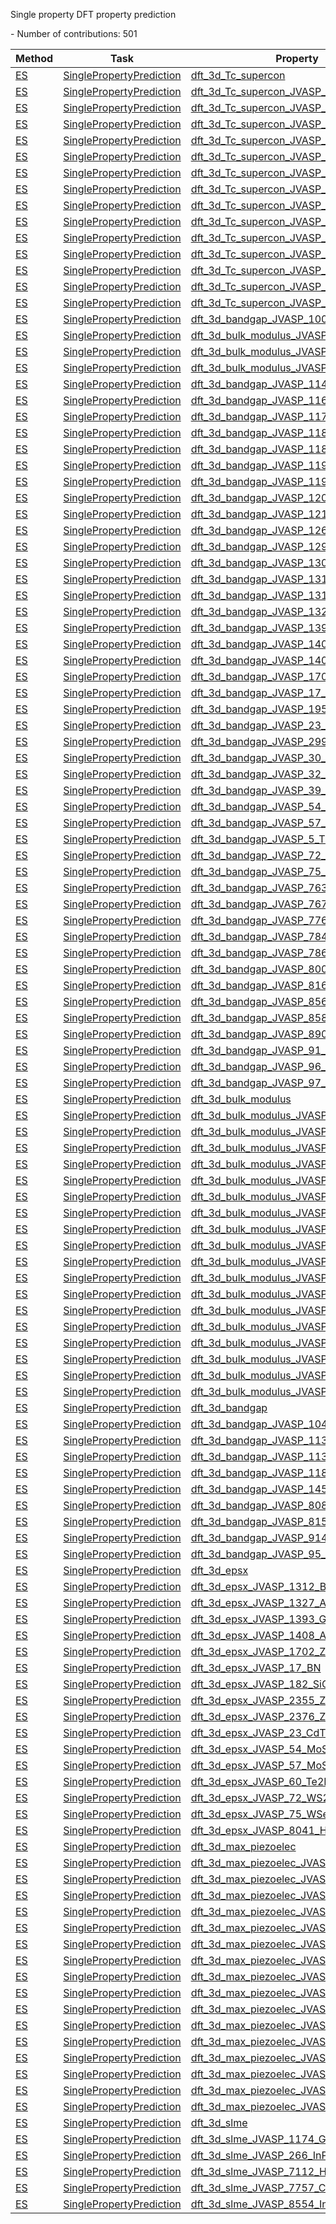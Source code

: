 Single property DFT property prediction

<!--number_of_contributions--> - Number of contributions: 501

<!--table_content--><table style="width:100%" id="j_table"><thead><tr><th>Method</th><th>Task</th><th>Property</th><th>Model name</th><th>Metric</th><th>Score</th><th>Team</th><th>Dataset</th><th>Size</th></tr></thead><tr><td><a href= "./ES" target="_blank">ES</a></td><td><a href= "./ES/SinglePropertyPrediction" target="_blank">SinglePropertyPrediction</a></td><td><a href= "./dft_3d_Tc_supercon" target="_blank">dft_3d_Tc_supercon</a></td><td><a href="https://github.com/usnistgov/jarvis_leaderboard/tree/main/jarvis_leaderboard/contributions/qe_pbesol_gbrv" target="_blank">qe_pbesol_gbrv</a></td><td>MAE</td><td>3.378</td><td>JARVIS</td><td>dft_3d</td><td>14</td></tr><tr><td><a href= "./ES" target="_blank">ES</a></td><td><a href= "./ES/SinglePropertyPrediction" target="_blank">SinglePropertyPrediction</a></td><td><a href= "./dft_3d_Tc_supercon_JVASP_1014_Ta" target="_blank">dft_3d_Tc_supercon_JVASP_1014_Ta</a></td><td><a href="https://github.com/usnistgov/jarvis_leaderboard/tree/main/jarvis_leaderboard/contributions/qe_pbesol_gbrv" target="_blank">qe_pbesol_gbrv</a></td><td>MAE</td><td>3.14</td><td>JARVIS</td><td>dft_3d</td><td>1</td></tr><tr><td><a href= "./ES" target="_blank">ES</a></td><td><a href= "./ES/SinglePropertyPrediction" target="_blank">SinglePropertyPrediction</a></td><td><a href= "./dft_3d_Tc_supercon_JVASP_1151_MgB2" target="_blank">dft_3d_Tc_supercon_JVASP_1151_MgB2</a></td><td><a href="https://github.com/usnistgov/jarvis_leaderboard/tree/main/jarvis_leaderboard/contributions/qe_pbesol_gbrv" target="_blank">qe_pbesol_gbrv</a></td><td>MAE</td><td>6.315</td><td>JARVIS</td><td>dft_3d</td><td>1</td></tr><tr><td><a href= "./ES" target="_blank">ES</a></td><td><a href= "./ES/SinglePropertyPrediction" target="_blank">SinglePropertyPrediction</a></td><td><a href= "./dft_3d_Tc_supercon_JVASP_11981_Nb3Al" target="_blank">dft_3d_Tc_supercon_JVASP_11981_Nb3Al</a></td><td><a href="https://github.com/usnistgov/jarvis_leaderboard/tree/main/jarvis_leaderboard/contributions/qe_pbesol_gbrv" target="_blank">qe_pbesol_gbrv</a></td><td>MAE</td><td>7.844</td><td>JARVIS</td><td>dft_3d</td><td>1</td></tr><tr><td><a href= "./ES" target="_blank">ES</a></td><td><a href= "./ES/SinglePropertyPrediction" target="_blank">SinglePropertyPrediction</a></td><td><a href= "./dft_3d_Tc_supercon_JVASP_14492_NbO" target="_blank">dft_3d_Tc_supercon_JVASP_14492_NbO</a></td><td><a href="https://github.com/usnistgov/jarvis_leaderboard/tree/main/jarvis_leaderboard/contributions/qe_pbesol_gbrv" target="_blank">qe_pbesol_gbrv</a></td><td>MAE</td><td>2.213</td><td>JARVIS</td><td>dft_3d</td><td>1</td></tr><tr><td><a href= "./ES" target="_blank">ES</a></td><td><a href= "./ES/SinglePropertyPrediction" target="_blank">SinglePropertyPrediction</a></td><td><a href= "./dft_3d_Tc_supercon_JVASP_14837_V" target="_blank">dft_3d_Tc_supercon_JVASP_14837_V</a></td><td><a href="https://github.com/usnistgov/jarvis_leaderboard/tree/main/jarvis_leaderboard/contributions/qe_pbesol_gbrv" target="_blank">qe_pbesol_gbrv</a></td><td>MAE</td><td>12.957</td><td>JARVIS</td><td>dft_3d</td><td>1</td></tr><tr><td><a href= "./ES" target="_blank">ES</a></td><td><a href= "./ES/SinglePropertyPrediction" target="_blank">SinglePropertyPrediction</a></td><td><a href= "./dft_3d_Tc_supercon_JVASP_14960_V3Si" target="_blank">dft_3d_Tc_supercon_JVASP_14960_V3Si</a></td><td><a href="https://github.com/usnistgov/jarvis_leaderboard/tree/main/jarvis_leaderboard/contributions/qe_pbesol_gbrv" target="_blank">qe_pbesol_gbrv</a></td><td>MAE</td><td>0.633</td><td>JARVIS</td><td>dft_3d</td><td>1</td></tr><tr><td><a href= "./ES" target="_blank">ES</a></td><td><a href= "./ES/SinglePropertyPrediction" target="_blank">SinglePropertyPrediction</a></td><td><a href= "./dft_3d_Tc_supercon_JVASP_15938_Nb3Si" target="_blank">dft_3d_Tc_supercon_JVASP_15938_Nb3Si</a></td><td><a href="https://github.com/usnistgov/jarvis_leaderboard/tree/main/jarvis_leaderboard/contributions/qe_pbesol_gbrv" target="_blank">qe_pbesol_gbrv</a></td><td>MAE</td><td>1.499</td><td>JARVIS</td><td>dft_3d</td><td>1</td></tr><tr><td><a href= "./ES" target="_blank">ES</a></td><td><a href= "./ES/SinglePropertyPrediction" target="_blank">SinglePropertyPrediction</a></td><td><a href= "./dft_3d_Tc_supercon_JVASP_19679_ZrN" target="_blank">dft_3d_Tc_supercon_JVASP_19679_ZrN</a></td><td><a href="https://github.com/usnistgov/jarvis_leaderboard/tree/main/jarvis_leaderboard/contributions/qe_pbesol_gbrv" target="_blank">qe_pbesol_gbrv</a></td><td>MAE</td><td>0.264</td><td>JARVIS</td><td>dft_3d</td><td>1</td></tr><tr><td><a href= "./ES" target="_blank">ES</a></td><td><a href= "./ES/SinglePropertyPrediction" target="_blank">SinglePropertyPrediction</a></td><td><a href= "./dft_3d_Tc_supercon_JVASP_19889_NbC" target="_blank">dft_3d_Tc_supercon_JVASP_19889_NbC</a></td><td><a href="https://github.com/usnistgov/jarvis_leaderboard/tree/main/jarvis_leaderboard/contributions/qe_pbesol_gbrv" target="_blank">qe_pbesol_gbrv</a></td><td>MAE</td><td>5.155</td><td>JARVIS</td><td>dft_3d</td><td>1</td></tr><tr><td><a href= "./ES" target="_blank">ES</a></td><td><a href= "./ES/SinglePropertyPrediction" target="_blank">SinglePropertyPrediction</a></td><td><a href= "./dft_3d_Tc_supercon_JVASP_20620_YB6" target="_blank">dft_3d_Tc_supercon_JVASP_20620_YB6</a></td><td><a href="https://github.com/usnistgov/jarvis_leaderboard/tree/main/jarvis_leaderboard/contributions/qe_pbesol_gbrv" target="_blank">qe_pbesol_gbrv</a></td><td>MAE</td><td>2.06</td><td>JARVIS</td><td>dft_3d</td><td>1</td></tr><tr><td><a href= "./ES" target="_blank">ES</a></td><td><a href= "./ES/SinglePropertyPrediction" target="_blank">SinglePropertyPrediction</a></td><td><a href= "./dft_3d_Tc_supercon_JVASP_36335_NbN" target="_blank">dft_3d_Tc_supercon_JVASP_36335_NbN</a></td><td><a href="https://github.com/usnistgov/jarvis_leaderboard/tree/main/jarvis_leaderboard/contributions/qe_pbesol_gbrv" target="_blank">qe_pbesol_gbrv</a></td><td>MAE</td><td>1.565</td><td>JARVIS</td><td>dft_3d</td><td>1</td></tr><tr><td><a href= "./ES" target="_blank">ES</a></td><td><a href= "./ES/SinglePropertyPrediction" target="_blank">SinglePropertyPrediction</a></td><td><a href= "./dft_3d_Tc_supercon_JVASP_816_Al" target="_blank">dft_3d_Tc_supercon_JVASP_816_Al</a></td><td><a href="https://github.com/usnistgov/jarvis_leaderboard/tree/main/jarvis_leaderboard/contributions/qe_pbesol_gbrv" target="_blank">qe_pbesol_gbrv</a></td><td>MAE</td><td>0.399</td><td>JARVIS</td><td>dft_3d</td><td>1</td></tr><tr><td><a href= "./ES" target="_blank">ES</a></td><td><a href= "./ES/SinglePropertyPrediction" target="_blank">SinglePropertyPrediction</a></td><td><a href= "./dft_3d_Tc_supercon_JVASP_934_Nb" target="_blank">dft_3d_Tc_supercon_JVASP_934_Nb</a></td><td><a href="https://github.com/usnistgov/jarvis_leaderboard/tree/main/jarvis_leaderboard/contributions/qe_pbesol_gbrv" target="_blank">qe_pbesol_gbrv</a></td><td>MAE</td><td>1.423</td><td>JARVIS</td><td>dft_3d</td><td>1</td></tr><tr><td><a href= "./ES" target="_blank">ES</a></td><td><a href= "./ES/SinglePropertyPrediction" target="_blank">SinglePropertyPrediction</a></td><td><a href= "./dft_3d_Tc_supercon_JVASP_961_Pb" target="_blank">dft_3d_Tc_supercon_JVASP_961_Pb</a></td><td><a href="https://github.com/usnistgov/jarvis_leaderboard/tree/main/jarvis_leaderboard/contributions/qe_pbesol_gbrv" target="_blank">qe_pbesol_gbrv</a></td><td>MAE</td><td>1.831</td><td>JARVIS</td><td>dft_3d</td><td>1</td></tr><tr><td><a href= "./ES" target="_blank">ES</a></td><td><a href= "./ES/SinglePropertyPrediction" target="_blank">SinglePropertyPrediction</a></td><td><a href= "./dft_3d_bandgap_JVASP_1002_Si" target="_blank">dft_3d_bandgap_JVASP_1002_Si</a></td><td><a href="https://github.com/usnistgov/jarvis_leaderboard/tree/main/jarvis_leaderboard/contributions/vasp_tbmbj" target="_blank">vasp_tbmbj</a></td><td>MAE</td><td>0.107</td><td>JARVIS</td><td>dft_3d</td><td>1</td></tr><tr><td><a href= "./ES" target="_blank">ES</a></td><td><a href= "./ES/SinglePropertyPrediction" target="_blank">SinglePropertyPrediction</a></td><td><a href= "./dft_3d_bulk_modulus_JVASP_1002_Si" target="_blank">dft_3d_bulk_modulus_JVASP_1002_Si</a></td><td><a href="https://github.com/usnistgov/jarvis_leaderboard/tree/main/jarvis_leaderboard/contributions/qmcpack_dmc_pbe" target="_blank">qmcpack_dmc_pbe</a></td><td>MAE</td><td>1.05</td><td>JARVIS</td><td>dft_3d</td><td>1</td></tr><tr><td><a href= "./ES" target="_blank">ES</a></td><td><a href= "./ES/SinglePropertyPrediction" target="_blank">SinglePropertyPrediction</a></td><td><a href= "./dft_3d_bulk_modulus_JVASP_890_Ge" target="_blank">dft_3d_bulk_modulus_JVASP_890_Ge</a></td><td><a href="https://github.com/usnistgov/jarvis_leaderboard/tree/main/jarvis_leaderboard/contributions/qmcpack_dmc_pbe" target="_blank">qmcpack_dmc_pbe</a></td><td>MAE</td><td>1.693</td><td>JARVIS</td><td>dft_3d</td><td>1</td></tr><tr><td><a href= "./ES" target="_blank">ES</a></td><td><a href= "./ES/SinglePropertyPrediction" target="_blank">SinglePropertyPrediction</a></td><td><a href= "./dft_3d_bulk_modulus_JVASP_91_C" target="_blank">dft_3d_bulk_modulus_JVASP_91_C</a></td><td><a href="https://github.com/usnistgov/jarvis_leaderboard/tree/main/jarvis_leaderboard/contributions/vasp_optcx13" target="_blank">vasp_optcx13</a></td><td>MAE</td><td>4.0</td><td>JARVIS</td><td>dft_3d</td><td>1</td></tr><tr><td><a href= "./ES" target="_blank">ES</a></td><td><a href= "./ES/SinglePropertyPrediction" target="_blank">SinglePropertyPrediction</a></td><td><a href= "./dft_3d_bandgap_JVASP_1145_KCl" target="_blank">dft_3d_bandgap_JVASP_1145_KCl</a></td><td><a href="https://github.com/usnistgov/jarvis_leaderboard/tree/main/jarvis_leaderboard/contributions/vasp_tbmbj" target="_blank">vasp_tbmbj</a></td><td>MAE</td><td>0.091</td><td>JARVIS</td><td>dft_3d</td><td>1</td></tr><tr><td><a href= "./ES" target="_blank">ES</a></td><td><a href= "./ES/SinglePropertyPrediction" target="_blank">SinglePropertyPrediction</a></td><td><a href= "./dft_3d_bandgap_JVASP_116_MgO" target="_blank">dft_3d_bandgap_JVASP_116_MgO</a></td><td><a href="https://github.com/usnistgov/jarvis_leaderboard/tree/main/jarvis_leaderboard/contributions/vasp_tbmbj" target="_blank">vasp_tbmbj</a></td><td>MAE</td><td>1.025</td><td>JARVIS</td><td>dft_3d</td><td>1</td></tr><tr><td><a href= "./ES" target="_blank">ES</a></td><td><a href= "./ES/SinglePropertyPrediction" target="_blank">SinglePropertyPrediction</a></td><td><a href= "./dft_3d_bandgap_JVASP_1174_GaAs" target="_blank">dft_3d_bandgap_JVASP_1174_GaAs</a></td><td><a href="https://github.com/usnistgov/jarvis_leaderboard/tree/main/jarvis_leaderboard/contributions/vasp_tbmbj" target="_blank">vasp_tbmbj</a></td><td>MAE</td><td>0.199</td><td>JARVIS</td><td>dft_3d</td><td>1</td></tr><tr><td><a href= "./ES" target="_blank">ES</a></td><td><a href= "./ES/SinglePropertyPrediction" target="_blank">SinglePropertyPrediction</a></td><td><a href= "./dft_3d_bandgap_JVASP_1183_InP" target="_blank">dft_3d_bandgap_JVASP_1183_InP</a></td><td><a href="https://github.com/usnistgov/jarvis_leaderboard/tree/main/jarvis_leaderboard/contributions/vasp_tbmbj" target="_blank">vasp_tbmbj</a></td><td>MAE</td><td>0.033</td><td>JARVIS</td><td>dft_3d</td><td>1</td></tr><tr><td><a href= "./ES" target="_blank">ES</a></td><td><a href= "./ES/SinglePropertyPrediction" target="_blank">SinglePropertyPrediction</a></td><td><a href= "./dft_3d_bandgap_JVASP_1189_InSb" target="_blank">dft_3d_bandgap_JVASP_1189_InSb</a></td><td><a href="https://github.com/usnistgov/jarvis_leaderboard/tree/main/jarvis_leaderboard/contributions/vasp_tbmbj" target="_blank">vasp_tbmbj</a></td><td>MAE</td><td>0.106</td><td>JARVIS</td><td>dft_3d</td><td>1</td></tr><tr><td><a href= "./ES" target="_blank">ES</a></td><td><a href= "./ES/SinglePropertyPrediction" target="_blank">SinglePropertyPrediction</a></td><td><a href= "./dft_3d_bandgap_JVASP_1192_CdSe" target="_blank">dft_3d_bandgap_JVASP_1192_CdSe</a></td><td><a href="https://github.com/usnistgov/jarvis_leaderboard/tree/main/jarvis_leaderboard/contributions/vasp_tbmbj" target="_blank">vasp_tbmbj</a></td><td>MAE</td><td>0.01</td><td>JARVIS</td><td>dft_3d</td><td>1</td></tr><tr><td><a href= "./ES" target="_blank">ES</a></td><td><a href= "./ES/SinglePropertyPrediction" target="_blank">SinglePropertyPrediction</a></td><td><a href= "./dft_3d_bandgap_JVASP_1198_ZnTe" target="_blank">dft_3d_bandgap_JVASP_1198_ZnTe</a></td><td><a href="https://github.com/usnistgov/jarvis_leaderboard/tree/main/jarvis_leaderboard/contributions/vasp_tbmbj" target="_blank">vasp_tbmbj</a></td><td>MAE</td><td>0.157</td><td>JARVIS</td><td>dft_3d</td><td>1</td></tr><tr><td><a href= "./ES" target="_blank">ES</a></td><td><a href= "./ES/SinglePropertyPrediction" target="_blank">SinglePropertyPrediction</a></td><td><a href= "./dft_3d_bandgap_JVASP_1201_CuCl" target="_blank">dft_3d_bandgap_JVASP_1201_CuCl</a></td><td><a href="https://github.com/usnistgov/jarvis_leaderboard/tree/main/jarvis_leaderboard/contributions/vasp_tbmbj" target="_blank">vasp_tbmbj</a></td><td>MAE</td><td>1.813</td><td>JARVIS</td><td>dft_3d</td><td>1</td></tr><tr><td><a href= "./ES" target="_blank">ES</a></td><td><a href= "./ES/SinglePropertyPrediction" target="_blank">SinglePropertyPrediction</a></td><td><a href= "./dft_3d_bandgap_JVASP_1216_Cu2O" target="_blank">dft_3d_bandgap_JVASP_1216_Cu2O</a></td><td><a href="https://github.com/usnistgov/jarvis_leaderboard/tree/main/jarvis_leaderboard/contributions/vasp_optb88vdw" target="_blank">vasp_optb88vdw</a></td><td>MAE</td><td>1.526</td><td>JARVIS</td><td>dft_3d</td><td>1</td></tr><tr><td><a href= "./ES" target="_blank">ES</a></td><td><a href= "./ES/SinglePropertyPrediction" target="_blank">SinglePropertyPrediction</a></td><td><a href= "./dft_3d_bandgap_JVASP_1267_BaTe" target="_blank">dft_3d_bandgap_JVASP_1267_BaTe</a></td><td><a href="https://github.com/usnistgov/jarvis_leaderboard/tree/main/jarvis_leaderboard/contributions/vasp_tbmbj" target="_blank">vasp_tbmbj</a></td><td>MAE</td><td>0.932</td><td>JARVIS</td><td>dft_3d</td><td>1</td></tr><tr><td><a href= "./ES" target="_blank">ES</a></td><td><a href= "./ES/SinglePropertyPrediction" target="_blank">SinglePropertyPrediction</a></td><td><a href= "./dft_3d_bandgap_JVASP_1294_BaSe" target="_blank">dft_3d_bandgap_JVASP_1294_BaSe</a></td><td><a href="https://github.com/usnistgov/jarvis_leaderboard/tree/main/jarvis_leaderboard/contributions/vasp_tbmbj" target="_blank">vasp_tbmbj</a></td><td>MAE</td><td>0.729</td><td>JARVIS</td><td>dft_3d</td><td>1</td></tr><tr><td><a href= "./ES" target="_blank">ES</a></td><td><a href= "./ES/SinglePropertyPrediction" target="_blank">SinglePropertyPrediction</a></td><td><a href= "./dft_3d_bandgap_JVASP_1300_MgS" target="_blank">dft_3d_bandgap_JVASP_1300_MgS</a></td><td><a href="https://github.com/usnistgov/jarvis_leaderboard/tree/main/jarvis_leaderboard/contributions/vasp_tbmbj" target="_blank">vasp_tbmbj</a></td><td>MAE</td><td>0.504</td><td>JARVIS</td><td>dft_3d</td><td>1</td></tr><tr><td><a href= "./ES" target="_blank">ES</a></td><td><a href= "./ES/SinglePropertyPrediction" target="_blank">SinglePropertyPrediction</a></td><td><a href= "./dft_3d_bandgap_JVASP_1312_BP" target="_blank">dft_3d_bandgap_JVASP_1312_BP</a></td><td><a href="https://github.com/usnistgov/jarvis_leaderboard/tree/main/jarvis_leaderboard/contributions/vasp_tbmbj" target="_blank">vasp_tbmbj</a></td><td>MAE</td><td>0.186</td><td>JARVIS</td><td>dft_3d</td><td>1</td></tr><tr><td><a href= "./ES" target="_blank">ES</a></td><td><a href= "./ES/SinglePropertyPrediction" target="_blank">SinglePropertyPrediction</a></td><td><a href= "./dft_3d_bandgap_JVASP_1315_BaS" target="_blank">dft_3d_bandgap_JVASP_1315_BaS</a></td><td><a href="https://github.com/usnistgov/jarvis_leaderboard/tree/main/jarvis_leaderboard/contributions/vasp_tbmbj" target="_blank">vasp_tbmbj</a></td><td>MAE</td><td>0.601</td><td>JARVIS</td><td>dft_3d</td><td>1</td></tr><tr><td><a href= "./ES" target="_blank">ES</a></td><td><a href= "./ES/SinglePropertyPrediction" target="_blank">SinglePropertyPrediction</a></td><td><a href= "./dft_3d_bandgap_JVASP_1327_AlP" target="_blank">dft_3d_bandgap_JVASP_1327_AlP</a></td><td><a href="https://github.com/usnistgov/jarvis_leaderboard/tree/main/jarvis_leaderboard/contributions/vasp_tbmbj" target="_blank">vasp_tbmbj</a></td><td>MAE</td><td>0.063</td><td>JARVIS</td><td>dft_3d</td><td>1</td></tr><tr><td><a href= "./ES" target="_blank">ES</a></td><td><a href= "./ES/SinglePropertyPrediction" target="_blank">SinglePropertyPrediction</a></td><td><a href= "./dft_3d_bandgap_JVASP_1393_GaP" target="_blank">dft_3d_bandgap_JVASP_1393_GaP</a></td><td><a href="https://github.com/usnistgov/jarvis_leaderboard/tree/main/jarvis_leaderboard/contributions/vasp_tbmbj" target="_blank">vasp_tbmbj</a></td><td>MAE</td><td>0.023</td><td>JARVIS</td><td>dft_3d</td><td>1</td></tr><tr><td><a href= "./ES" target="_blank">ES</a></td><td><a href= "./ES/SinglePropertyPrediction" target="_blank">SinglePropertyPrediction</a></td><td><a href= "./dft_3d_bandgap_JVASP_1405_CaO" target="_blank">dft_3d_bandgap_JVASP_1405_CaO</a></td><td><a href="https://github.com/usnistgov/jarvis_leaderboard/tree/main/jarvis_leaderboard/contributions/vasp_tbmbj" target="_blank">vasp_tbmbj</a></td><td>MAE</td><td>1.71</td><td>JARVIS</td><td>dft_3d</td><td>1</td></tr><tr><td><a href= "./ES" target="_blank">ES</a></td><td><a href= "./ES/SinglePropertyPrediction" target="_blank">SinglePropertyPrediction</a></td><td><a href= "./dft_3d_bandgap_JVASP_1408_AlSb" target="_blank">dft_3d_bandgap_JVASP_1408_AlSb</a></td><td><a href="https://github.com/usnistgov/jarvis_leaderboard/tree/main/jarvis_leaderboard/contributions/vasp_tbmbj" target="_blank">vasp_tbmbj</a></td><td>MAE</td><td>0.087</td><td>JARVIS</td><td>dft_3d</td><td>1</td></tr><tr><td><a href= "./ES" target="_blank">ES</a></td><td><a href= "./ES/SinglePropertyPrediction" target="_blank">SinglePropertyPrediction</a></td><td><a href= "./dft_3d_bandgap_JVASP_1702_ZnS" target="_blank">dft_3d_bandgap_JVASP_1702_ZnS</a></td><td><a href="https://github.com/usnistgov/jarvis_leaderboard/tree/main/jarvis_leaderboard/contributions/vasp_tbmbj" target="_blank">vasp_tbmbj</a></td><td>MAE</td><td>0.248</td><td>JARVIS</td><td>dft_3d</td><td>1</td></tr><tr><td><a href= "./ES" target="_blank">ES</a></td><td><a href= "./ES/SinglePropertyPrediction" target="_blank">SinglePropertyPrediction</a></td><td><a href= "./dft_3d_bandgap_JVASP_17_BN" target="_blank">dft_3d_bandgap_JVASP_17_BN</a></td><td><a href="https://github.com/usnistgov/jarvis_leaderboard/tree/main/jarvis_leaderboard/contributions/vasp_tbmbj" target="_blank">vasp_tbmbj</a></td><td>MAE</td><td>0.085</td><td>JARVIS</td><td>dft_3d</td><td>1</td></tr><tr><td><a href= "./ES" target="_blank">ES</a></td><td><a href= "./ES/SinglePropertyPrediction" target="_blank">SinglePropertyPrediction</a></td><td><a href= "./dft_3d_bandgap_JVASP_1954_AgCl" target="_blank">dft_3d_bandgap_JVASP_1954_AgCl</a></td><td><a href="https://github.com/usnistgov/jarvis_leaderboard/tree/main/jarvis_leaderboard/contributions/vasp_tbmbj" target="_blank">vasp_tbmbj</a></td><td>MAE</td><td>0.372</td><td>JARVIS</td><td>dft_3d</td><td>1</td></tr><tr><td><a href= "./ES" target="_blank">ES</a></td><td><a href= "./ES/SinglePropertyPrediction" target="_blank">SinglePropertyPrediction</a></td><td><a href= "./dft_3d_bandgap_JVASP_23_CdTe" target="_blank">dft_3d_bandgap_JVASP_23_CdTe</a></td><td><a href="https://github.com/usnistgov/jarvis_leaderboard/tree/main/jarvis_leaderboard/contributions/vasp_tbmbj" target="_blank">vasp_tbmbj</a></td><td>MAE</td><td>0.03</td><td>JARVIS</td><td>dft_3d</td><td>1</td></tr><tr><td><a href= "./ES" target="_blank">ES</a></td><td><a href= "./ES/SinglePropertyPrediction" target="_blank">SinglePropertyPrediction</a></td><td><a href= "./dft_3d_bandgap_JVASP_299_SnSe" target="_blank">dft_3d_bandgap_JVASP_299_SnSe</a></td><td><a href="https://github.com/usnistgov/jarvis_leaderboard/tree/main/jarvis_leaderboard/contributions/vasp_optb88vdw" target="_blank">vasp_optb88vdw</a></td><td>MAE</td><td>0.192</td><td>JARVIS</td><td>dft_3d</td><td>1</td></tr><tr><td><a href= "./ES" target="_blank">ES</a></td><td><a href= "./ES/SinglePropertyPrediction" target="_blank">SinglePropertyPrediction</a></td><td><a href= "./dft_3d_bandgap_JVASP_30_GaN" target="_blank">dft_3d_bandgap_JVASP_30_GaN</a></td><td><a href="https://github.com/usnistgov/jarvis_leaderboard/tree/main/jarvis_leaderboard/contributions/vasp_tbmbj" target="_blank">vasp_tbmbj</a></td><td>MAE</td><td>0.416</td><td>JARVIS</td><td>dft_3d</td><td>1</td></tr><tr><td><a href= "./ES" target="_blank">ES</a></td><td><a href= "./ES/SinglePropertyPrediction" target="_blank">SinglePropertyPrediction</a></td><td><a href= "./dft_3d_bandgap_JVASP_32_Al2O3" target="_blank">dft_3d_bandgap_JVASP_32_Al2O3</a></td><td><a href="https://github.com/usnistgov/jarvis_leaderboard/tree/main/jarvis_leaderboard/contributions/vasp_tbmbj" target="_blank">vasp_tbmbj</a></td><td>MAE</td><td>1.229</td><td>JARVIS</td><td>dft_3d</td><td>1</td></tr><tr><td><a href= "./ES" target="_blank">ES</a></td><td><a href= "./ES/SinglePropertyPrediction" target="_blank">SinglePropertyPrediction</a></td><td><a href= "./dft_3d_bandgap_JVASP_39_AlN" target="_blank">dft_3d_bandgap_JVASP_39_AlN</a></td><td><a href="https://github.com/usnistgov/jarvis_leaderboard/tree/main/jarvis_leaderboard/contributions/vasp_tbmbj" target="_blank">vasp_tbmbj</a></td><td>MAE</td><td>0.993</td><td>JARVIS</td><td>dft_3d</td><td>1</td></tr><tr><td><a href= "./ES" target="_blank">ES</a></td><td><a href= "./ES/SinglePropertyPrediction" target="_blank">SinglePropertyPrediction</a></td><td><a href= "./dft_3d_bandgap_JVASP_54_MoS2" target="_blank">dft_3d_bandgap_JVASP_54_MoS2</a></td><td><a href="https://github.com/usnistgov/jarvis_leaderboard/tree/main/jarvis_leaderboard/contributions/vasp_tbmbj" target="_blank">vasp_tbmbj</a></td><td>MAE</td><td>0.047</td><td>JARVIS</td><td>dft_3d</td><td>1</td></tr><tr><td><a href= "./ES" target="_blank">ES</a></td><td><a href= "./ES/SinglePropertyPrediction" target="_blank">SinglePropertyPrediction</a></td><td><a href= "./dft_3d_bandgap_JVASP_57_MoSe2" target="_blank">dft_3d_bandgap_JVASP_57_MoSe2</a></td><td><a href="https://github.com/usnistgov/jarvis_leaderboard/tree/main/jarvis_leaderboard/contributions/vasp_optb88vdw" target="_blank">vasp_optb88vdw</a></td><td>MAE</td><td>0.204</td><td>JARVIS</td><td>dft_3d</td><td>1</td></tr><tr><td><a href= "./ES" target="_blank">ES</a></td><td><a href= "./ES/SinglePropertyPrediction" target="_blank">SinglePropertyPrediction</a></td><td><a href= "./dft_3d_bandgap_JVASP_5_TiO2" target="_blank">dft_3d_bandgap_JVASP_5_TiO2</a></td><td><a href="https://github.com/usnistgov/jarvis_leaderboard/tree/main/jarvis_leaderboard/contributions/vasp_tbmbj" target="_blank">vasp_tbmbj</a></td><td>MAE</td><td>1.23</td><td>JARVIS</td><td>dft_3d</td><td>1</td></tr><tr><td><a href= "./ES" target="_blank">ES</a></td><td><a href= "./ES/SinglePropertyPrediction" target="_blank">SinglePropertyPrediction</a></td><td><a href= "./dft_3d_bandgap_JVASP_72_WS2" target="_blank">dft_3d_bandgap_JVASP_72_WS2</a></td><td><a href="https://github.com/usnistgov/jarvis_leaderboard/tree/main/jarvis_leaderboard/contributions/vasp_tbmbj" target="_blank">vasp_tbmbj</a></td><td>MAE</td><td>0.134</td><td>JARVIS</td><td>dft_3d</td><td>1</td></tr><tr><td><a href= "./ES" target="_blank">ES</a></td><td><a href= "./ES/SinglePropertyPrediction" target="_blank">SinglePropertyPrediction</a></td><td><a href= "./dft_3d_bandgap_JVASP_75_WSe2" target="_blank">dft_3d_bandgap_JVASP_75_WSe2</a></td><td><a href="https://github.com/usnistgov/jarvis_leaderboard/tree/main/jarvis_leaderboard/contributions/vasp_optb88vdw" target="_blank">vasp_optb88vdw</a></td><td>MAE</td><td>0.184</td><td>JARVIS</td><td>dft_3d</td><td>1</td></tr><tr><td><a href= "./ES" target="_blank">ES</a></td><td><a href= "./ES/SinglePropertyPrediction" target="_blank">SinglePropertyPrediction</a></td><td><a href= "./dft_3d_bandgap_JVASP_7630_BAs" target="_blank">dft_3d_bandgap_JVASP_7630_BAs</a></td><td><a href="https://github.com/usnistgov/jarvis_leaderboard/tree/main/jarvis_leaderboard/contributions/vasp_optb88vdw" target="_blank">vasp_optb88vdw</a></td><td>MAE</td><td>0.045</td><td>JARVIS</td><td>dft_3d</td><td>1</td></tr><tr><td><a href= "./ES" target="_blank">ES</a></td><td><a href= "./ES/SinglePropertyPrediction" target="_blank">SinglePropertyPrediction</a></td><td><a href= "./dft_3d_bandgap_JVASP_7678_MgSe" target="_blank">dft_3d_bandgap_JVASP_7678_MgSe</a></td><td><a href="https://github.com/usnistgov/jarvis_leaderboard/tree/main/jarvis_leaderboard/contributions/vasp_optb88vdw" target="_blank">vasp_optb88vdw</a></td><td>MAE</td><td>0.353</td><td>JARVIS</td><td>dft_3d</td><td>1</td></tr><tr><td><a href= "./ES" target="_blank">ES</a></td><td><a href= "./ES/SinglePropertyPrediction" target="_blank">SinglePropertyPrediction</a></td><td><a href= "./dft_3d_bandgap_JVASP_7762_MgTe" target="_blank">dft_3d_bandgap_JVASP_7762_MgTe</a></td><td><a href="https://github.com/usnistgov/jarvis_leaderboard/tree/main/jarvis_leaderboard/contributions/vasp_tbmbj" target="_blank">vasp_tbmbj</a></td><td>MAE</td><td>0.106</td><td>JARVIS</td><td>dft_3d</td><td>1</td></tr><tr><td><a href= "./ES" target="_blank">ES</a></td><td><a href= "./ES/SinglePropertyPrediction" target="_blank">SinglePropertyPrediction</a></td><td><a href= "./dft_3d_bandgap_JVASP_7844_AlN" target="_blank">dft_3d_bandgap_JVASP_7844_AlN</a></td><td><a href="https://github.com/usnistgov/jarvis_leaderboard/tree/main/jarvis_leaderboard/contributions/vasp_tbmbj" target="_blank">vasp_tbmbj</a></td><td>MAE</td><td>0.099</td><td>JARVIS</td><td>dft_3d</td><td>1</td></tr><tr><td><a href= "./ES" target="_blank">ES</a></td><td><a href= "./ES/SinglePropertyPrediction" target="_blank">SinglePropertyPrediction</a></td><td><a href= "./dft_3d_bandgap_JVASP_7860_SnTe" target="_blank">dft_3d_bandgap_JVASP_7860_SnTe</a></td><td><a href="https://github.com/usnistgov/jarvis_leaderboard/tree/main/jarvis_leaderboard/contributions/vasp_tbmbj" target="_blank">vasp_tbmbj</a></td><td>MAE</td><td>0.068</td><td>JARVIS</td><td>dft_3d</td><td>1</td></tr><tr><td><a href= "./ES" target="_blank">ES</a></td><td><a href= "./ES/SinglePropertyPrediction" target="_blank">SinglePropertyPrediction</a></td><td><a href= "./dft_3d_bandgap_JVASP_8003_CdS" target="_blank">dft_3d_bandgap_JVASP_8003_CdS</a></td><td><a href="https://github.com/usnistgov/jarvis_leaderboard/tree/main/jarvis_leaderboard/contributions/vasp_tbmbj" target="_blank">vasp_tbmbj</a></td><td>MAE</td><td>0.02</td><td>JARVIS</td><td>dft_3d</td><td>1</td></tr><tr><td><a href= "./ES" target="_blank">ES</a></td><td><a href= "./ES/SinglePropertyPrediction" target="_blank">SinglePropertyPrediction</a></td><td><a href= "./dft_3d_bandgap_JVASP_8169_GaN" target="_blank">dft_3d_bandgap_JVASP_8169_GaN</a></td><td><a href="https://github.com/usnistgov/jarvis_leaderboard/tree/main/jarvis_leaderboard/contributions/vasp_tbmbj" target="_blank">vasp_tbmbj</a></td><td>MAE</td><td>0.377</td><td>JARVIS</td><td>dft_3d</td><td>1</td></tr><tr><td><a href= "./ES" target="_blank">ES</a></td><td><a href= "./ES/SinglePropertyPrediction" target="_blank">SinglePropertyPrediction</a></td><td><a href= "./dft_3d_bandgap_JVASP_8566_AgI" target="_blank">dft_3d_bandgap_JVASP_8566_AgI</a></td><td><a href="https://github.com/usnistgov/jarvis_leaderboard/tree/main/jarvis_leaderboard/contributions/vasp_tbmbj" target="_blank">vasp_tbmbj</a></td><td>MAE</td><td>0.821</td><td>JARVIS</td><td>dft_3d</td><td>1</td></tr><tr><td><a href= "./ES" target="_blank">ES</a></td><td><a href= "./ES/SinglePropertyPrediction" target="_blank">SinglePropertyPrediction</a></td><td><a href= "./dft_3d_bandgap_JVASP_8583_AgBr" target="_blank">dft_3d_bandgap_JVASP_8583_AgBr</a></td><td><a href="https://github.com/usnistgov/jarvis_leaderboard/tree/main/jarvis_leaderboard/contributions/vasp_tbmbj" target="_blank">vasp_tbmbj</a></td><td>MAE</td><td>0.194</td><td>JARVIS</td><td>dft_3d</td><td>1</td></tr><tr><td><a href= "./ES" target="_blank">ES</a></td><td><a href= "./ES/SinglePropertyPrediction" target="_blank">SinglePropertyPrediction</a></td><td><a href= "./dft_3d_bandgap_JVASP_890_Ge" target="_blank">dft_3d_bandgap_JVASP_890_Ge</a></td><td><a href="https://github.com/usnistgov/jarvis_leaderboard/tree/main/jarvis_leaderboard/contributions/vasp_tbmbj" target="_blank">vasp_tbmbj</a></td><td>MAE</td><td>0.134</td><td>JARVIS</td><td>dft_3d</td><td>1</td></tr><tr><td><a href= "./ES" target="_blank">ES</a></td><td><a href= "./ES/SinglePropertyPrediction" target="_blank">SinglePropertyPrediction</a></td><td><a href= "./dft_3d_bandgap_JVASP_91_C" target="_blank">dft_3d_bandgap_JVASP_91_C</a></td><td><a href="https://github.com/usnistgov/jarvis_leaderboard/tree/main/jarvis_leaderboard/contributions/vasp_tbmbj" target="_blank">vasp_tbmbj</a></td><td>MAE</td><td>0.465</td><td>JARVIS</td><td>dft_3d</td><td>1</td></tr><tr><td><a href= "./ES" target="_blank">ES</a></td><td><a href= "./ES/SinglePropertyPrediction" target="_blank">SinglePropertyPrediction</a></td><td><a href= "./dft_3d_bandgap_JVASP_96_ZnSe" target="_blank">dft_3d_bandgap_JVASP_96_ZnSe</a></td><td><a href="https://github.com/usnistgov/jarvis_leaderboard/tree/main/jarvis_leaderboard/contributions/vasp_tbmbj" target="_blank">vasp_tbmbj</a></td><td>MAE</td><td>0.19</td><td>JARVIS</td><td>dft_3d</td><td>1</td></tr><tr><td><a href= "./ES" target="_blank">ES</a></td><td><a href= "./ES/SinglePropertyPrediction" target="_blank">SinglePropertyPrediction</a></td><td><a href= "./dft_3d_bandgap_JVASP_97_InAs" target="_blank">dft_3d_bandgap_JVASP_97_InAs</a></td><td><a href="https://github.com/usnistgov/jarvis_leaderboard/tree/main/jarvis_leaderboard/contributions/vasp_tbmbj" target="_blank">vasp_tbmbj</a></td><td>MAE</td><td>0.022</td><td>JARVIS</td><td>dft_3d</td><td>1</td></tr><tr><td><a href= "./ES" target="_blank">ES</a></td><td><a href= "./ES/SinglePropertyPrediction" target="_blank">SinglePropertyPrediction</a></td><td><a href= "./dft_3d_bulk_modulus" target="_blank">dft_3d_bulk_modulus</a></td><td><a href="https://github.com/usnistgov/jarvis_leaderboard/tree/main/jarvis_leaderboard/contributions/vasp_opt86b" target="_blank">vasp_opt86b</a></td><td>MAE</td><td>4.662</td><td>JARVIS</td><td>dft_3d</td><td>21</td></tr><tr><td><a href= "./ES" target="_blank">ES</a></td><td><a href= "./ES/SinglePropertyPrediction" target="_blank">SinglePropertyPrediction</a></td><td><a href= "./dft_3d_bulk_modulus_JVASP_1130_LiF" target="_blank">dft_3d_bulk_modulus_JVASP_1130_LiF</a></td><td><a href="https://github.com/usnistgov/jarvis_leaderboard/tree/main/jarvis_leaderboard/contributions/vasp_pbe_mp" target="_blank">vasp_pbe_mp</a></td><td>MAE</td><td>0.2</td><td>MP</td><td>dft_3d</td><td>1</td></tr><tr><td><a href= "./ES" target="_blank">ES</a></td><td><a href= "./ES/SinglePropertyPrediction" target="_blank">SinglePropertyPrediction</a></td><td><a href= "./dft_3d_bulk_modulus_JVASP_116_MgO" target="_blank">dft_3d_bulk_modulus_JVASP_116_MgO</a></td><td><a href="https://github.com/usnistgov/jarvis_leaderboard/tree/main/jarvis_leaderboard/contributions/vasp_optb88vdw" target="_blank">vasp_optb88vdw</a></td><td>MAE</td><td>4.33</td><td>JARVIS</td><td>dft_3d</td><td>1</td></tr><tr><td><a href= "./ES" target="_blank">ES</a></td><td><a href= "./ES/SinglePropertyPrediction" target="_blank">SinglePropertyPrediction</a></td><td><a href= "./dft_3d_bulk_modulus_JVASP_1174_GaAs" target="_blank">dft_3d_bulk_modulus_JVASP_1174_GaAs</a></td><td><a href="https://github.com/usnistgov/jarvis_leaderboard/tree/main/jarvis_leaderboard/contributions/vasp_optcx13" target="_blank">vasp_optcx13</a></td><td>MAE</td><td>8.7</td><td>JARVIS</td><td>dft_3d</td><td>1</td></tr><tr><td><a href= "./ES" target="_blank">ES</a></td><td><a href= "./ES/SinglePropertyPrediction" target="_blank">SinglePropertyPrediction</a></td><td><a href= "./dft_3d_bulk_modulus_JVASP_14604_Ba" target="_blank">dft_3d_bulk_modulus_JVASP_14604_Ba</a></td><td><a href="https://github.com/usnistgov/jarvis_leaderboard/tree/main/jarvis_leaderboard/contributions/vasp_optcx13" target="_blank">vasp_optcx13</a></td><td>MAE</td><td>0.1</td><td>JARVIS</td><td>dft_3d</td><td>1</td></tr><tr><td><a href= "./ES" target="_blank">ES</a></td><td><a href= "./ES/SinglePropertyPrediction" target="_blank">SinglePropertyPrediction</a></td><td><a href= "./dft_3d_bulk_modulus_JVASP_14606_Ag" target="_blank">dft_3d_bulk_modulus_JVASP_14606_Ag</a></td><td><a href="https://github.com/usnistgov/jarvis_leaderboard/tree/main/jarvis_leaderboard/contributions/vasp_opt86b" target="_blank">vasp_opt86b</a></td><td>MAE</td><td>1.6</td><td>JARVIS</td><td>dft_3d</td><td>1</td></tr><tr><td><a href= "./ES" target="_blank">ES</a></td><td><a href= "./ES/SinglePropertyPrediction" target="_blank">SinglePropertyPrediction</a></td><td><a href= "./dft_3d_bulk_modulus_JVASP_14813_Rb" target="_blank">dft_3d_bulk_modulus_JVASP_14813_Rb</a></td><td><a href="https://github.com/usnistgov/jarvis_leaderboard/tree/main/jarvis_leaderboard/contributions/vasp_pbe_mp" target="_blank">vasp_pbe_mp</a></td><td>MAE</td><td>0.1</td><td>MP</td><td>dft_3d</td><td>1</td></tr><tr><td><a href= "./ES" target="_blank">ES</a></td><td><a href= "./ES/SinglePropertyPrediction" target="_blank">SinglePropertyPrediction</a></td><td><a href= "./dft_3d_bulk_modulus_JVASP_182_SiC" target="_blank">dft_3d_bulk_modulus_JVASP_182_SiC</a></td><td><a href="https://github.com/usnistgov/jarvis_leaderboard/tree/main/jarvis_leaderboard/contributions/vasp_optcx13" target="_blank">vasp_optcx13</a></td><td>MAE</td><td>7.1</td><td>JARVIS</td><td>dft_3d</td><td>1</td></tr><tr><td><a href= "./ES" target="_blank">ES</a></td><td><a href= "./ES/SinglePropertyPrediction" target="_blank">SinglePropertyPrediction</a></td><td><a href= "./dft_3d_bulk_modulus_JVASP_20326_NaF" target="_blank">dft_3d_bulk_modulus_JVASP_20326_NaF</a></td><td><a href="https://github.com/usnistgov/jarvis_leaderboard/tree/main/jarvis_leaderboard/contributions/vasp_opt86b" target="_blank">vasp_opt86b</a></td><td>MAE</td><td>0.5</td><td>JARVIS</td><td>dft_3d</td><td>1</td></tr><tr><td><a href= "./ES" target="_blank">ES</a></td><td><a href= "./ES/SinglePropertyPrediction" target="_blank">SinglePropertyPrediction</a></td><td><a href= "./dft_3d_bulk_modulus_JVASP_21208_Sr" target="_blank">dft_3d_bulk_modulus_JVASP_21208_Sr</a></td><td><a href="https://github.com/usnistgov/jarvis_leaderboard/tree/main/jarvis_leaderboard/contributions/vasp_opt86b" target="_blank">vasp_opt86b</a></td><td>MAE</td><td>0.0</td><td>JARVIS</td><td>dft_3d</td><td>1</td></tr><tr><td><a href= "./ES" target="_blank">ES</a></td><td><a href= "./ES/SinglePropertyPrediction" target="_blank">SinglePropertyPrediction</a></td><td><a href= "./dft_3d_bulk_modulus_JVASP_23862_NaCl" target="_blank">dft_3d_bulk_modulus_JVASP_23862_NaCl</a></td><td><a href="https://github.com/usnistgov/jarvis_leaderboard/tree/main/jarvis_leaderboard/contributions/vasp_opt86b" target="_blank">vasp_opt86b</a></td><td>MAE</td><td>0.3</td><td>JARVIS</td><td>dft_3d</td><td>1</td></tr><tr><td><a href= "./ES" target="_blank">ES</a></td><td><a href= "./ES/SinglePropertyPrediction" target="_blank">SinglePropertyPrediction</a></td><td><a href= "./dft_3d_bulk_modulus_JVASP_23864_LiCl" target="_blank">dft_3d_bulk_modulus_JVASP_23864_LiCl</a></td><td><a href="https://github.com/usnistgov/jarvis_leaderboard/tree/main/jarvis_leaderboard/contributions/vasp_optb88vdw" target="_blank">vasp_optb88vdw</a></td><td>MAE</td><td>0.13</td><td>JARVIS</td><td>dft_3d</td><td>1</td></tr><tr><td><a href= "./ES" target="_blank">ES</a></td><td><a href= "./ES/SinglePropertyPrediction" target="_blank">SinglePropertyPrediction</a></td><td><a href= "./dft_3d_bulk_modulus_JVASP_25065_Li" target="_blank">dft_3d_bulk_modulus_JVASP_25065_Li</a></td><td><a href="https://github.com/usnistgov/jarvis_leaderboard/tree/main/jarvis_leaderboard/contributions/vasp_optcx13" target="_blank">vasp_optcx13</a></td><td>MAE</td><td>0.0</td><td>JARVIS</td><td>dft_3d</td><td>1</td></tr><tr><td><a href= "./ES" target="_blank">ES</a></td><td><a href= "./ES/SinglePropertyPrediction" target="_blank">SinglePropertyPrediction</a></td><td><a href= "./dft_3d_bulk_modulus_JVASP_25114_K" target="_blank">dft_3d_bulk_modulus_JVASP_25114_K</a></td><td><a href="https://github.com/usnistgov/jarvis_leaderboard/tree/main/jarvis_leaderboard/contributions/vasp_opt86b" target="_blank">vasp_opt86b</a></td><td>MAE</td><td>0.1</td><td>JARVIS</td><td>dft_3d</td><td>1</td></tr><tr><td><a href= "./ES" target="_blank">ES</a></td><td><a href= "./ES/SinglePropertyPrediction" target="_blank">SinglePropertyPrediction</a></td><td><a href= "./dft_3d_bulk_modulus_JVASP_25180_Ca" target="_blank">dft_3d_bulk_modulus_JVASP_25180_Ca</a></td><td><a href="https://github.com/usnistgov/jarvis_leaderboard/tree/main/jarvis_leaderboard/contributions/vasp_opt86b" target="_blank">vasp_opt86b</a></td><td>MAE</td><td>0.5</td><td>JARVIS</td><td>dft_3d</td><td>1</td></tr><tr><td><a href= "./ES" target="_blank">ES</a></td><td><a href= "./ES/SinglePropertyPrediction" target="_blank">SinglePropertyPrediction</a></td><td><a href= "./dft_3d_bulk_modulus_JVASP_816_Al" target="_blank">dft_3d_bulk_modulus_JVASP_816_Al</a></td><td><a href="https://github.com/usnistgov/jarvis_leaderboard/tree/main/jarvis_leaderboard/contributions/vasp_optcx13" target="_blank">vasp_optcx13</a></td><td>MAE</td><td>0.2</td><td>JARVIS</td><td>dft_3d</td><td>1</td></tr><tr><td><a href= "./ES" target="_blank">ES</a></td><td><a href= "./ES/SinglePropertyPrediction" target="_blank">SinglePropertyPrediction</a></td><td><a href= "./dft_3d_bulk_modulus_JVASP_867_Cu" target="_blank">dft_3d_bulk_modulus_JVASP_867_Cu</a></td><td><a href="https://github.com/usnistgov/jarvis_leaderboard/tree/main/jarvis_leaderboard/contributions/vasp_optb88vdw" target="_blank">vasp_optb88vdw</a></td><td>MAE</td><td>0.6</td><td>JARVIS</td><td>dft_3d</td><td>1</td></tr><tr><td><a href= "./ES" target="_blank">ES</a></td><td><a href= "./ES/SinglePropertyPrediction" target="_blank">SinglePropertyPrediction</a></td><td><a href= "./dft_3d_bulk_modulus_JVASP_963_Pd" target="_blank">dft_3d_bulk_modulus_JVASP_963_Pd</a></td><td><a href="https://github.com/usnistgov/jarvis_leaderboard/tree/main/jarvis_leaderboard/contributions/vasp_optcx13" target="_blank">vasp_optcx13</a></td><td>MAE</td><td>5.1</td><td>JARVIS</td><td>dft_3d</td><td>1</td></tr><tr><td><a href= "./ES" target="_blank">ES</a></td><td><a href= "./ES/SinglePropertyPrediction" target="_blank">SinglePropertyPrediction</a></td><td><a href= "./dft_3d_bulk_modulus_JVASP_984_Rh" target="_blank">dft_3d_bulk_modulus_JVASP_984_Rh</a></td><td><a href="https://github.com/usnistgov/jarvis_leaderboard/tree/main/jarvis_leaderboard/contributions/vasp_optb88vdw" target="_blank">vasp_optb88vdw</a></td><td>MAE</td><td>8.3</td><td>JARVIS</td><td>dft_3d</td><td>1</td></tr><tr><td><a href= "./ES" target="_blank">ES</a></td><td><a href= "./ES/SinglePropertyPrediction" target="_blank">SinglePropertyPrediction</a></td><td><a href= "./dft_3d_bandgap" target="_blank">dft_3d_bandgap</a></td><td><a href="https://github.com/usnistgov/jarvis_leaderboard/tree/main/jarvis_leaderboard/contributions/vasp_tbmbj" target="_blank">vasp_tbmbj</a></td><td>MAE</td><td>0.498</td><td>JARVIS</td><td>dft_3d</td><td>54</td></tr><tr><td><a href= "./ES" target="_blank">ES</a></td><td><a href= "./ES/SinglePropertyPrediction" target="_blank">SinglePropertyPrediction</a></td><td><a href= "./dft_3d_bandgap_JVASP_104_TiO2" target="_blank">dft_3d_bandgap_JVASP_104_TiO2</a></td><td><a href="https://github.com/usnistgov/jarvis_leaderboard/tree/main/jarvis_leaderboard/contributions/vasp_tbmbj" target="_blank">vasp_tbmbj</a></td><td>MAE</td><td>0.926</td><td>JARVIS</td><td>dft_3d</td><td>1</td></tr><tr><td><a href= "./ES" target="_blank">ES</a></td><td><a href= "./ES/SinglePropertyPrediction" target="_blank">SinglePropertyPrediction</a></td><td><a href= "./dft_3d_bandgap_JVASP_1130_LiF" target="_blank">dft_3d_bandgap_JVASP_1130_LiF</a></td><td><a href="https://github.com/usnistgov/jarvis_leaderboard/tree/main/jarvis_leaderboard/contributions/vasp_tbmbj" target="_blank">vasp_tbmbj</a></td><td>MAE</td><td>2.981</td><td>JARVIS</td><td>dft_3d</td><td>1</td></tr><tr><td><a href= "./ES" target="_blank">ES</a></td><td><a href= "./ES/SinglePropertyPrediction" target="_blank">SinglePropertyPrediction</a></td><td><a href= "./dft_3d_bandgap_JVASP_113_ZrO2" target="_blank">dft_3d_bandgap_JVASP_113_ZrO2</a></td><td><a href="https://github.com/usnistgov/jarvis_leaderboard/tree/main/jarvis_leaderboard/contributions/vasp_tbmbj" target="_blank">vasp_tbmbj</a></td><td>MAE</td><td>1.287</td><td>JARVIS</td><td>dft_3d</td><td>1</td></tr><tr><td><a href= "./ES" target="_blank">ES</a></td><td><a href= "./ES/SinglePropertyPrediction" target="_blank">SinglePropertyPrediction</a></td><td><a href= "./dft_3d_bandgap_JVASP_1180_InN" target="_blank">dft_3d_bandgap_JVASP_1180_InN</a></td><td><a href="https://github.com/usnistgov/jarvis_leaderboard/tree/main/jarvis_leaderboard/contributions/vasp_tbmbj" target="_blank">vasp_tbmbj</a></td><td>MAE</td><td>0.038</td><td>JARVIS</td><td>dft_3d</td><td>1</td></tr><tr><td><a href= "./ES" target="_blank">ES</a></td><td><a href= "./ES/SinglePropertyPrediction" target="_blank">SinglePropertyPrediction</a></td><td><a href= "./dft_3d_bandgap_JVASP_1453_AlCuO2" target="_blank">dft_3d_bandgap_JVASP_1453_AlCuO2</a></td><td><a href="https://github.com/usnistgov/jarvis_leaderboard/tree/main/jarvis_leaderboard/contributions/vasp_optb88vdw" target="_blank">vasp_optb88vdw</a></td><td>MAE</td><td>0.936</td><td>JARVIS</td><td>dft_3d</td><td>1</td></tr><tr><td><a href= "./ES" target="_blank">ES</a></td><td><a href= "./ES/SinglePropertyPrediction" target="_blank">SinglePropertyPrediction</a></td><td><a href= "./dft_3d_bandgap_JVASP_8082_SrTiO3" target="_blank">dft_3d_bandgap_JVASP_8082_SrTiO3</a></td><td><a href="https://github.com/usnistgov/jarvis_leaderboard/tree/main/jarvis_leaderboard/contributions/vasp_tbmbj" target="_blank">vasp_tbmbj</a></td><td>MAE</td><td>0.998</td><td>JARVIS</td><td>dft_3d</td><td>1</td></tr><tr><td><a href= "./ES" target="_blank">ES</a></td><td><a href= "./ES/SinglePropertyPrediction" target="_blank">SinglePropertyPrediction</a></td><td><a href= "./dft_3d_bandgap_JVASP_8158_SiC" target="_blank">dft_3d_bandgap_JVASP_8158_SiC</a></td><td><a href="https://github.com/usnistgov/jarvis_leaderboard/tree/main/jarvis_leaderboard/contributions/vasp_tbmbj" target="_blank">vasp_tbmbj</a></td><td>MAE</td><td>0.112</td><td>JARVIS</td><td>dft_3d</td><td>1</td></tr><tr><td><a href= "./ES" target="_blank">ES</a></td><td><a href= "./ES/SinglePropertyPrediction" target="_blank">SinglePropertyPrediction</a></td><td><a href= "./dft_3d_bandgap_JVASP_9147_HfO2" target="_blank">dft_3d_bandgap_JVASP_9147_HfO2</a></td><td><a href="https://github.com/usnistgov/jarvis_leaderboard/tree/main/jarvis_leaderboard/contributions/vasp_tbmbj" target="_blank">vasp_tbmbj</a></td><td>MAE</td><td>0.036</td><td>JARVIS</td><td>dft_3d</td><td>1</td></tr><tr><td><a href= "./ES" target="_blank">ES</a></td><td><a href= "./ES/SinglePropertyPrediction" target="_blank">SinglePropertyPrediction</a></td><td><a href= "./dft_3d_bandgap_JVASP_95_CdS" target="_blank">dft_3d_bandgap_JVASP_95_CdS</a></td><td><a href="https://github.com/usnistgov/jarvis_leaderboard/tree/main/jarvis_leaderboard/contributions/vasp_tbmbj" target="_blank">vasp_tbmbj</a></td><td>MAE</td><td>0.101</td><td>JARVIS</td><td>dft_3d</td><td>1</td></tr><tr><td><a href= "./ES" target="_blank">ES</a></td><td><a href= "./ES/SinglePropertyPrediction" target="_blank">SinglePropertyPrediction</a></td><td><a href= "./dft_3d_epsx" target="_blank">dft_3d_epsx</a></td><td><a href="https://github.com/usnistgov/jarvis_leaderboard/tree/main/jarvis_leaderboard/contributions/vasp_optb88vdw_linopt" target="_blank">vasp_optb88vdw_linopt</a></td><td>MAE</td><td>1.464</td><td>JARVIS</td><td>dft_3d</td><td>16</td></tr><tr><td><a href= "./ES" target="_blank">ES</a></td><td><a href= "./ES/SinglePropertyPrediction" target="_blank">SinglePropertyPrediction</a></td><td><a href= "./dft_3d_epsx_JVASP_1312_BP" target="_blank">dft_3d_epsx_JVASP_1312_BP</a></td><td><a href="https://github.com/usnistgov/jarvis_leaderboard/tree/main/jarvis_leaderboard/contributions/vasp_optb88vdw_linopt" target="_blank">vasp_optb88vdw_linopt</a></td><td>MAE</td><td>1.893</td><td>JARVIS</td><td>dft_3d</td><td>1</td></tr><tr><td><a href= "./ES" target="_blank">ES</a></td><td><a href= "./ES/SinglePropertyPrediction" target="_blank">SinglePropertyPrediction</a></td><td><a href= "./dft_3d_epsx_JVASP_1327_AlP" target="_blank">dft_3d_epsx_JVASP_1327_AlP</a></td><td><a href="https://github.com/usnistgov/jarvis_leaderboard/tree/main/jarvis_leaderboard/contributions/vasp_optb88vdw_linopt" target="_blank">vasp_optb88vdw_linopt</a></td><td>MAE</td><td>1.073</td><td>JARVIS</td><td>dft_3d</td><td>1</td></tr><tr><td><a href= "./ES" target="_blank">ES</a></td><td><a href= "./ES/SinglePropertyPrediction" target="_blank">SinglePropertyPrediction</a></td><td><a href= "./dft_3d_epsx_JVASP_1393_GaP" target="_blank">dft_3d_epsx_JVASP_1393_GaP</a></td><td><a href="https://github.com/usnistgov/jarvis_leaderboard/tree/main/jarvis_leaderboard/contributions/vasp_optb88vdw_linopt" target="_blank">vasp_optb88vdw_linopt</a></td><td>MAE</td><td>0.489</td><td>JARVIS</td><td>dft_3d</td><td>1</td></tr><tr><td><a href= "./ES" target="_blank">ES</a></td><td><a href= "./ES/SinglePropertyPrediction" target="_blank">SinglePropertyPrediction</a></td><td><a href= "./dft_3d_epsx_JVASP_1408_AlSb" target="_blank">dft_3d_epsx_JVASP_1408_AlSb</a></td><td><a href="https://github.com/usnistgov/jarvis_leaderboard/tree/main/jarvis_leaderboard/contributions/vasp_optb88vdw_linopt" target="_blank">vasp_optb88vdw_linopt</a></td><td>MAE</td><td>0.337</td><td>JARVIS</td><td>dft_3d</td><td>1</td></tr><tr><td><a href= "./ES" target="_blank">ES</a></td><td><a href= "./ES/SinglePropertyPrediction" target="_blank">SinglePropertyPrediction</a></td><td><a href= "./dft_3d_epsx_JVASP_1702_ZnS" target="_blank">dft_3d_epsx_JVASP_1702_ZnS</a></td><td><a href="https://github.com/usnistgov/jarvis_leaderboard/tree/main/jarvis_leaderboard/contributions/vasp_optb88vdw_dfpt" target="_blank">vasp_optb88vdw_dfpt</a></td><td>MAE</td><td>1.391</td><td>JARVIS</td><td>dft_3d</td><td>1</td></tr><tr><td><a href= "./ES" target="_blank">ES</a></td><td><a href= "./ES/SinglePropertyPrediction" target="_blank">SinglePropertyPrediction</a></td><td><a href= "./dft_3d_epsx_JVASP_17_BN" target="_blank">dft_3d_epsx_JVASP_17_BN</a></td><td><a href="https://github.com/usnistgov/jarvis_leaderboard/tree/main/jarvis_leaderboard/contributions/vasp_optb88vdw_linopt" target="_blank">vasp_optb88vdw_linopt</a></td><td>MAE</td><td>0.307</td><td>JARVIS</td><td>dft_3d</td><td>1</td></tr><tr><td><a href= "./ES" target="_blank">ES</a></td><td><a href= "./ES/SinglePropertyPrediction" target="_blank">SinglePropertyPrediction</a></td><td><a href= "./dft_3d_epsx_JVASP_182_SiC" target="_blank">dft_3d_epsx_JVASP_182_SiC</a></td><td><a href="https://github.com/usnistgov/jarvis_leaderboard/tree/main/jarvis_leaderboard/contributions/vasp_optb88vdw_linopt" target="_blank">vasp_optb88vdw_linopt</a></td><td>MAE</td><td>0.384</td><td>JARVIS</td><td>dft_3d</td><td>1</td></tr><tr><td><a href= "./ES" target="_blank">ES</a></td><td><a href= "./ES/SinglePropertyPrediction" target="_blank">SinglePropertyPrediction</a></td><td><a href= "./dft_3d_epsx_JVASP_2355_ZnGeP2" target="_blank">dft_3d_epsx_JVASP_2355_ZnGeP2</a></td><td><a href="https://github.com/usnistgov/jarvis_leaderboard/tree/main/jarvis_leaderboard/contributions/vasp_optb88vdw_dfpt" target="_blank">vasp_optb88vdw_dfpt</a></td><td>MAE</td><td>0.286</td><td>JARVIS</td><td>dft_3d</td><td>1</td></tr><tr><td><a href= "./ES" target="_blank">ES</a></td><td><a href= "./ES/SinglePropertyPrediction" target="_blank">SinglePropertyPrediction</a></td><td><a href= "./dft_3d_epsx_JVASP_2376_ZnSiP2" target="_blank">dft_3d_epsx_JVASP_2376_ZnSiP2</a></td><td><a href="https://github.com/usnistgov/jarvis_leaderboard/tree/main/jarvis_leaderboard/contributions/vasp_optb88vdw_linopt" target="_blank">vasp_optb88vdw_linopt</a></td><td>MAE</td><td>0.171</td><td>JARVIS</td><td>dft_3d</td><td>1</td></tr><tr><td><a href= "./ES" target="_blank">ES</a></td><td><a href= "./ES/SinglePropertyPrediction" target="_blank">SinglePropertyPrediction</a></td><td><a href= "./dft_3d_epsx_JVASP_23_CdTe" target="_blank">dft_3d_epsx_JVASP_23_CdTe</a></td><td><a href="https://github.com/usnistgov/jarvis_leaderboard/tree/main/jarvis_leaderboard/contributions/vasp_optb88vdw_linopt" target="_blank">vasp_optb88vdw_linopt</a></td><td>MAE</td><td>2.923</td><td>JARVIS</td><td>dft_3d</td><td>1</td></tr><tr><td><a href= "./ES" target="_blank">ES</a></td><td><a href= "./ES/SinglePropertyPrediction" target="_blank">SinglePropertyPrediction</a></td><td><a href= "./dft_3d_epsx_JVASP_54_MoS2" target="_blank">dft_3d_epsx_JVASP_54_MoS2</a></td><td><a href="https://github.com/usnistgov/jarvis_leaderboard/tree/main/jarvis_leaderboard/contributions/vasp_optb88vdw_linopt" target="_blank">vasp_optb88vdw_linopt</a></td><td>MAE</td><td>0.865</td><td>JARVIS</td><td>dft_3d</td><td>1</td></tr><tr><td><a href= "./ES" target="_blank">ES</a></td><td><a href= "./ES/SinglePropertyPrediction" target="_blank">SinglePropertyPrediction</a></td><td><a href= "./dft_3d_epsx_JVASP_57_MoSe2" target="_blank">dft_3d_epsx_JVASP_57_MoSe2</a></td><td><a href="https://github.com/usnistgov/jarvis_leaderboard/tree/main/jarvis_leaderboard/contributions/vasp_optb88vdw_linopt" target="_blank">vasp_optb88vdw_linopt</a></td><td>MAE</td><td>0.505</td><td>JARVIS</td><td>dft_3d</td><td>1</td></tr><tr><td><a href= "./ES" target="_blank">ES</a></td><td><a href= "./ES/SinglePropertyPrediction" target="_blank">SinglePropertyPrediction</a></td><td><a href= "./dft_3d_epsx_JVASP_60_Te2Mo" target="_blank">dft_3d_epsx_JVASP_60_Te2Mo</a></td><td><a href="https://github.com/usnistgov/jarvis_leaderboard/tree/main/jarvis_leaderboard/contributions/vasp_optb88vdw_linopt" target="_blank">vasp_optb88vdw_linopt</a></td><td>MAE</td><td>0.727</td><td>JARVIS</td><td>dft_3d</td><td>1</td></tr><tr><td><a href= "./ES" target="_blank">ES</a></td><td><a href= "./ES/SinglePropertyPrediction" target="_blank">SinglePropertyPrediction</a></td><td><a href= "./dft_3d_epsx_JVASP_72_WS2" target="_blank">dft_3d_epsx_JVASP_72_WS2</a></td><td><a href="https://github.com/usnistgov/jarvis_leaderboard/tree/main/jarvis_leaderboard/contributions/vasp_optb88vdw_dfpt" target="_blank">vasp_optb88vdw_dfpt</a></td><td>MAE</td><td>2.41</td><td>JARVIS</td><td>dft_3d</td><td>1</td></tr><tr><td><a href= "./ES" target="_blank">ES</a></td><td><a href= "./ES/SinglePropertyPrediction" target="_blank">SinglePropertyPrediction</a></td><td><a href= "./dft_3d_epsx_JVASP_75_WSe2" target="_blank">dft_3d_epsx_JVASP_75_WSe2</a></td><td><a href="https://github.com/usnistgov/jarvis_leaderboard/tree/main/jarvis_leaderboard/contributions/vasp_optb88vdw_dfpt" target="_blank">vasp_optb88vdw_dfpt</a></td><td>MAE</td><td>3.724</td><td>JARVIS</td><td>dft_3d</td><td>1</td></tr><tr><td><a href= "./ES" target="_blank">ES</a></td><td><a href= "./ES/SinglePropertyPrediction" target="_blank">SinglePropertyPrediction</a></td><td><a href= "./dft_3d_epsx_JVASP_8041_HgTe" target="_blank">dft_3d_epsx_JVASP_8041_HgTe</a></td><td><a href="https://github.com/usnistgov/jarvis_leaderboard/tree/main/jarvis_leaderboard/contributions/vasp_optb88vdw_linopt" target="_blank">vasp_optb88vdw_linopt</a></td><td>MAE</td><td>3.225</td><td>JARVIS</td><td>dft_3d</td><td>1</td></tr><tr><td><a href= "./ES" target="_blank">ES</a></td><td><a href= "./ES/SinglePropertyPrediction" target="_blank">SinglePropertyPrediction</a></td><td><a href= "./dft_3d_max_piezoelec" target="_blank">dft_3d_max_piezoelec</a></td><td><a href="https://github.com/usnistgov/jarvis_leaderboard/tree/main/jarvis_leaderboard/contributions/vasp_optb88vdw_dfpt" target="_blank">vasp_optb88vdw_dfpt</a></td><td>MAE</td><td>1.085</td><td>JARVIS</td><td>dft_3d</td><td>16</td></tr><tr><td><a href= "./ES" target="_blank">ES</a></td><td><a href= "./ES/SinglePropertyPrediction" target="_blank">SinglePropertyPrediction</a></td><td><a href= "./dft_3d_max_piezoelec_JVASP_110_BaTiO3" target="_blank">dft_3d_max_piezoelec_JVASP_110_BaTiO3</a></td><td><a href="https://github.com/usnistgov/jarvis_leaderboard/tree/main/jarvis_leaderboard/contributions/vasp_optb88vdw_dfpt" target="_blank">vasp_optb88vdw_dfpt</a></td><td>MAE</td><td>5.109</td><td>JARVIS</td><td>dft_3d</td><td>1</td></tr><tr><td><a href= "./ES" target="_blank">ES</a></td><td><a href= "./ES/SinglePropertyPrediction" target="_blank">SinglePropertyPrediction</a></td><td><a href= "./dft_3d_max_piezoelec_JVASP_1180_InN" target="_blank">dft_3d_max_piezoelec_JVASP_1180_InN</a></td><td><a href="https://github.com/usnistgov/jarvis_leaderboard/tree/main/jarvis_leaderboard/contributions/vasp_optb88vdw_dfpt" target="_blank">vasp_optb88vdw_dfpt</a></td><td>MAE</td><td>0.009</td><td>JARVIS</td><td>dft_3d</td><td>1</td></tr><tr><td><a href= "./ES" target="_blank">ES</a></td><td><a href= "./ES/SinglePropertyPrediction" target="_blank">SinglePropertyPrediction</a></td><td><a href= "./dft_3d_max_piezoelec_JVASP_1195_ZnO" target="_blank">dft_3d_max_piezoelec_JVASP_1195_ZnO</a></td><td><a href="https://github.com/usnistgov/jarvis_leaderboard/tree/main/jarvis_leaderboard/contributions/vasp_optb88vdw_dfpt" target="_blank">vasp_optb88vdw_dfpt</a></td><td>MAE</td><td>0.763</td><td>JARVIS</td><td>dft_3d</td><td>1</td></tr><tr><td><a href= "./ES" target="_blank">ES</a></td><td><a href= "./ES/SinglePropertyPrediction" target="_blank">SinglePropertyPrediction</a></td><td><a href= "./dft_3d_max_piezoelec_JVASP_1240_LiNbO3" target="_blank">dft_3d_max_piezoelec_JVASP_1240_LiNbO3</a></td><td><a href="https://github.com/usnistgov/jarvis_leaderboard/tree/main/jarvis_leaderboard/contributions/vasp_optb88vdw_dfpt" target="_blank">vasp_optb88vdw_dfpt</a></td><td>MAE</td><td>0.707</td><td>JARVIS</td><td>dft_3d</td><td>1</td></tr><tr><td><a href= "./ES" target="_blank">ES</a></td><td><a href= "./ES/SinglePropertyPrediction" target="_blank">SinglePropertyPrediction</a></td><td><a href= "./dft_3d_max_piezoelec_JVASP_1327_AlP" target="_blank">dft_3d_max_piezoelec_JVASP_1327_AlP</a></td><td><a href="https://github.com/usnistgov/jarvis_leaderboard/tree/main/jarvis_leaderboard/contributions/vasp_optb88vdw_dfpt" target="_blank">vasp_optb88vdw_dfpt</a></td><td>MAE</td><td>0.765</td><td>JARVIS</td><td>dft_3d</td><td>1</td></tr><tr><td><a href= "./ES" target="_blank">ES</a></td><td><a href= "./ES/SinglePropertyPrediction" target="_blank">SinglePropertyPrediction</a></td><td><a href= "./dft_3d_max_piezoelec_JVASP_1372_AlAs" target="_blank">dft_3d_max_piezoelec_JVASP_1372_AlAs</a></td><td><a href="https://github.com/usnistgov/jarvis_leaderboard/tree/main/jarvis_leaderboard/contributions/vasp_optb88vdw_dfpt" target="_blank">vasp_optb88vdw_dfpt</a></td><td>MAE</td><td>0.82</td><td>JARVIS</td><td>dft_3d</td><td>1</td></tr><tr><td><a href= "./ES" target="_blank">ES</a></td><td><a href= "./ES/SinglePropertyPrediction" target="_blank">SinglePropertyPrediction</a></td><td><a href= "./dft_3d_max_piezoelec_JVASP_1408_AlSb" target="_blank">dft_3d_max_piezoelec_JVASP_1408_AlSb</a></td><td><a href="https://github.com/usnistgov/jarvis_leaderboard/tree/main/jarvis_leaderboard/contributions/vasp_optb88vdw_dfpt" target="_blank">vasp_optb88vdw_dfpt</a></td><td>MAE</td><td>0.671</td><td>JARVIS</td><td>dft_3d</td><td>1</td></tr><tr><td><a href= "./ES" target="_blank">ES</a></td><td><a href= "./ES/SinglePropertyPrediction" target="_blank">SinglePropertyPrediction</a></td><td><a href= "./dft_3d_max_piezoelec_JVASP_20778_BeO" target="_blank">dft_3d_max_piezoelec_JVASP_20778_BeO</a></td><td><a href="https://github.com/usnistgov/jarvis_leaderboard/tree/main/jarvis_leaderboard/contributions/vasp_optb88vdw_dfpt" target="_blank">vasp_optb88vdw_dfpt</a></td><td>MAE</td><td>0.487</td><td>JARVIS</td><td>dft_3d</td><td>1</td></tr><tr><td><a href= "./ES" target="_blank">ES</a></td><td><a href= "./ES/SinglePropertyPrediction" target="_blank">SinglePropertyPrediction</a></td><td><a href= "./dft_3d_max_piezoelec_JVASP_30_GaN" target="_blank">dft_3d_max_piezoelec_JVASP_30_GaN</a></td><td><a href="https://github.com/usnistgov/jarvis_leaderboard/tree/main/jarvis_leaderboard/contributions/vasp_optb88vdw_dfpt" target="_blank">vasp_optb88vdw_dfpt</a></td><td>MAE</td><td>0.313</td><td>JARVIS</td><td>dft_3d</td><td>1</td></tr><tr><td><a href= "./ES" target="_blank">ES</a></td><td><a href= "./ES/SinglePropertyPrediction" target="_blank">SinglePropertyPrediction</a></td><td><a href= "./dft_3d_max_piezoelec_JVASP_3450_TiPbO3" target="_blank">dft_3d_max_piezoelec_JVASP_3450_TiPbO3</a></td><td><a href="https://github.com/usnistgov/jarvis_leaderboard/tree/main/jarvis_leaderboard/contributions/vasp_optb88vdw_dfpt" target="_blank">vasp_optb88vdw_dfpt</a></td><td>MAE</td><td>4.376</td><td>JARVIS</td><td>dft_3d</td><td>1</td></tr><tr><td><a href= "./ES" target="_blank">ES</a></td><td><a href= "./ES/SinglePropertyPrediction" target="_blank">SinglePropertyPrediction</a></td><td><a href= "./dft_3d_max_piezoelec_JVASP_35711_GaSb" target="_blank">dft_3d_max_piezoelec_JVASP_35711_GaSb</a></td><td><a href="https://github.com/usnistgov/jarvis_leaderboard/tree/main/jarvis_leaderboard/contributions/vasp_optb88vdw_dfpt" target="_blank">vasp_optb88vdw_dfpt</a></td><td>MAE</td><td>0.84</td><td>JARVIS</td><td>dft_3d</td><td>1</td></tr><tr><td><a href= "./ES" target="_blank">ES</a></td><td><a href= "./ES/SinglePropertyPrediction" target="_blank">SinglePropertyPrediction</a></td><td><a href= "./dft_3d_max_piezoelec_JVASP_39_AlN" target="_blank">dft_3d_max_piezoelec_JVASP_39_AlN</a></td><td><a href="https://github.com/usnistgov/jarvis_leaderboard/tree/main/jarvis_leaderboard/contributions/vasp_optb88vdw_dfpt" target="_blank">vasp_optb88vdw_dfpt</a></td><td>MAE</td><td>1.131</td><td>JARVIS</td><td>dft_3d</td><td>1</td></tr><tr><td><a href= "./ES" target="_blank">ES</a></td><td><a href= "./ES/SinglePropertyPrediction" target="_blank">SinglePropertyPrediction</a></td><td><a href= "./dft_3d_max_piezoelec_JVASP_41_SiO2" target="_blank">dft_3d_max_piezoelec_JVASP_41_SiO2</a></td><td><a href="https://github.com/usnistgov/jarvis_leaderboard/tree/main/jarvis_leaderboard/contributions/vasp_optb88vdw_dfpt" target="_blank">vasp_optb88vdw_dfpt</a></td><td>MAE</td><td>0.012</td><td>JARVIS</td><td>dft_3d</td><td>1</td></tr><tr><td><a href= "./ES" target="_blank">ES</a></td><td><a href= "./ES/SinglePropertyPrediction" target="_blank">SinglePropertyPrediction</a></td><td><a href= "./dft_3d_max_piezoelec_JVASP_57695_BN" target="_blank">dft_3d_max_piezoelec_JVASP_57695_BN</a></td><td><a href="https://github.com/usnistgov/jarvis_leaderboard/tree/main/jarvis_leaderboard/contributions/vasp_optb88vdw_dfpt" target="_blank">vasp_optb88vdw_dfpt</a></td><td>MAE</td><td>0.497</td><td>JARVIS</td><td>dft_3d</td><td>1</td></tr><tr><td><a href= "./ES" target="_blank">ES</a></td><td><a href= "./ES/SinglePropertyPrediction" target="_blank">SinglePropertyPrediction</a></td><td><a href= "./dft_3d_max_piezoelec_JVASP_7648_ZnS" target="_blank">dft_3d_max_piezoelec_JVASP_7648_ZnS</a></td><td><a href="https://github.com/usnistgov/jarvis_leaderboard/tree/main/jarvis_leaderboard/contributions/vasp_optb88vdw_dfpt" target="_blank">vasp_optb88vdw_dfpt</a></td><td>MAE</td><td>0.397</td><td>JARVIS</td><td>dft_3d</td><td>1</td></tr><tr><td><a href= "./ES" target="_blank">ES</a></td><td><a href= "./ES/SinglePropertyPrediction" target="_blank">SinglePropertyPrediction</a></td><td><a href= "./dft_3d_max_piezoelec_JVASP_8047_ZnSe" target="_blank">dft_3d_max_piezoelec_JVASP_8047_ZnSe</a></td><td><a href="https://github.com/usnistgov/jarvis_leaderboard/tree/main/jarvis_leaderboard/contributions/vasp_optb88vdw_dfpt" target="_blank">vasp_optb88vdw_dfpt</a></td><td>MAE</td><td>0.469</td><td>JARVIS</td><td>dft_3d</td><td>1</td></tr><tr><td><a href= "./ES" target="_blank">ES</a></td><td><a href= "./ES/SinglePropertyPrediction" target="_blank">SinglePropertyPrediction</a></td><td><a href= "./dft_3d_slme" target="_blank">dft_3d_slme</a></td><td><a href="https://github.com/usnistgov/jarvis_leaderboard/tree/main/jarvis_leaderboard/contributions/vasp_tbmbj" target="_blank">vasp_tbmbj</a></td><td>MAE</td><td>5.093</td><td>JARVIS</td><td>dft_3d</td><td>5</td></tr><tr><td><a href= "./ES" target="_blank">ES</a></td><td><a href= "./ES/SinglePropertyPrediction" target="_blank">SinglePropertyPrediction</a></td><td><a href= "./dft_3d_slme_JVASP_1174_GaAs" target="_blank">dft_3d_slme_JVASP_1174_GaAs</a></td><td><a href="https://github.com/usnistgov/jarvis_leaderboard/tree/main/jarvis_leaderboard/contributions/vasp_tbmbj" target="_blank">vasp_tbmbj</a></td><td>MAE</td><td>3.94</td><td>JARVIS</td><td>dft_3d</td><td>1</td></tr><tr><td><a href= "./ES" target="_blank">ES</a></td><td><a href= "./ES/SinglePropertyPrediction" target="_blank">SinglePropertyPrediction</a></td><td><a href= "./dft_3d_slme_JVASP_266_InP" target="_blank">dft_3d_slme_JVASP_266_InP</a></td><td><a href="https://github.com/usnistgov/jarvis_leaderboard/tree/main/jarvis_leaderboard/contributions/vasp_tbmbj" target="_blank">vasp_tbmbj</a></td><td>MAE</td><td>9.14</td><td>JARVIS</td><td>dft_3d</td><td>1</td></tr><tr><td><a href= "./ES" target="_blank">ES</a></td><td><a href= "./ES/SinglePropertyPrediction" target="_blank">SinglePropertyPrediction</a></td><td><a href= "./dft_3d_slme_JVASP_7112_H6PbCI3N" target="_blank">dft_3d_slme_JVASP_7112_H6PbCI3N</a></td><td><a href="https://github.com/usnistgov/jarvis_leaderboard/tree/main/jarvis_leaderboard/contributions/vasp_tbmbj" target="_blank">vasp_tbmbj</a></td><td>MAE</td><td>0.52</td><td>JARVIS</td><td>dft_3d</td><td>1</td></tr><tr><td><a href= "./ES" target="_blank">ES</a></td><td><a href= "./ES/SinglePropertyPrediction" target="_blank">SinglePropertyPrediction</a></td><td><a href= "./dft_3d_slme_JVASP_7757_CdTe" target="_blank">dft_3d_slme_JVASP_7757_CdTe</a></td><td><a href="https://github.com/usnistgov/jarvis_leaderboard/tree/main/jarvis_leaderboard/contributions/vasp_tbmbj" target="_blank">vasp_tbmbj</a></td><td>MAE</td><td>6.77</td><td>JARVIS</td><td>dft_3d</td><td>1</td></tr><tr><td><a href= "./ES" target="_blank">ES</a></td><td><a href= "./ES/SinglePropertyPrediction" target="_blank">SinglePropertyPrediction</a></td><td><a href= "./dft_3d_slme_JVASP_8554_InCuSe2" target="_blank">dft_3d_slme_JVASP_8554_InCuSe2</a></td><td><a href="https://github.com/usnistgov/jarvis_leaderboard/tree/main/jarvis_leaderboard/contributions/vasp_tbmbj" target="_blank">vasp_tbmbj</a></td><td>MAE</td><td>8.35</td><td>JARVIS</td><td>dft_3d</td><td>1</td></tr><!--table_content--></table>